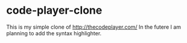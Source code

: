 # code-player-clone
This is my simple clone of http://thecodeplayer.com/ 
In the futere I am planning to add the syntax highlighter.
